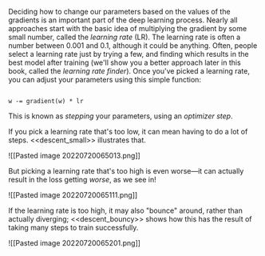 Deciding how to change our parameters based on the values of the gradients is an important part of the deep learning process. Nearly all approaches start with the basic idea of multiplying the gradient by some small number, called the *learning rate* (LR). The learning rate is often a number between 0.001 and 0.1, although it could be anything. Often, people select a learning rate just by trying a few, and finding which results in the best model after training (we'll show you a better approach later in this book, called the *learning rate finder*). Once you've picked a learning rate, you can adjust your parameters using this simple function:

```

w -= gradient(w) * lr

```

This is known as *stepping* your parameters, using an *optimizer step*.

  

If you pick a learning rate that's too low, it can mean having to do a lot of steps. <<descent_small>> illustrates that.

![[Pasted image 20220720065013.png]]




But picking a learning rate that's too high is even worse—it can actually result in the loss getting *worse*, as we see in!

![[Pasted image 20220720065111.png]]

If the learning rate is too high, it may also "bounce" around, rather than actually diverging; <<descent_bouncy>> shows how this has the result of taking many steps to train successfully.

![[Pasted image 20220720065201.png]]


